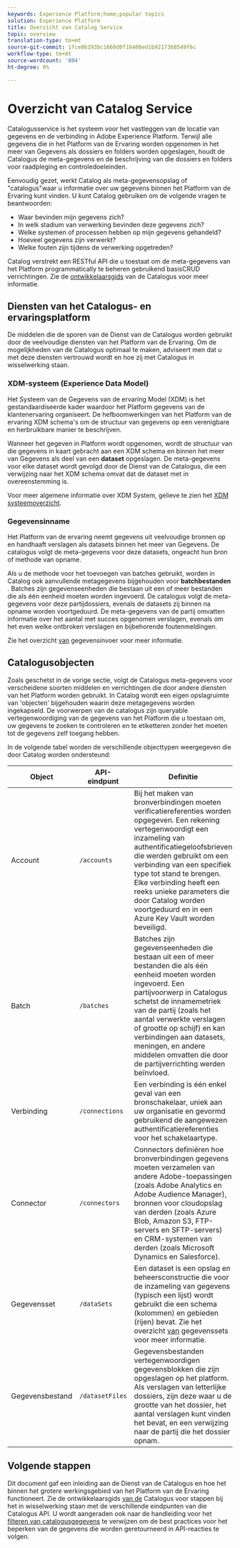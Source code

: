 ```yaml
---
keywords: Experience Platform;home;popular topics
solution: Experience Platform
title: Overzicht van Catalog Service
topic: overview
translation-type: tm+mt
source-git-commit: 1fce86193bc1660d0f16408ed1b9217368549f6c
workflow-type: tm+mt
source-wordcount: '804'
ht-degree: 0%

---
```



# Overzicht van Catalog Service

Catalogusservice is het systeem voor het vastleggen van de locatie van gegevens en de verbinding in Adobe Experience Platform. Terwijl alle gegevens die in het Platform van de Ervaring worden opgenomen in het meer van Gegevens als dossiers en folders worden opgeslagen, houdt de Catalogus de meta-gegevens en de beschrijving van die dossiers en folders voor raadpleging en controledoeleinden.

Eenvoudig gezet, werkt Catalog als meta-gegevensopslag of &quot;catalogus&quot;waar u informatie over uw gegevens binnen het Platform van de Ervaring kunt vinden. U kunt Catalog gebruiken om de volgende vragen te beantwoorden:

* Waar bevinden mijn gegevens zich?
* In welk stadium van verwerking bevinden deze gegevens zich?
* Welke systemen of processen hebben op mijn gegevens gehandeld?
* Hoeveel gegevens zijn verwerkt?
* Welke fouten zijn tijdens de verwerking opgetreden?

Catalog verstrekt een RESTful API die u toestaat om de meta-gegevens van het Platform programmatically te beheren gebruikend basisCRUD verrichtingen. Zie de [ontwikkelaarsgids](api/getting-started.md) van de Catalogus voor meer informatie.

## Diensten van het Catalogus- en ervaringsplatform

De middelen die de sporen van de Dienst van de Catalogus worden gebruikt door de veelvoudige diensten van het Platform van de Ervaring. Om de mogelijkheden van de Catalogus optimaal te maken, adviseert men dat u met deze diensten vertrouwd wordt en hoe zij met Catalogus in wisselwerking staan.

### XDM-systeem (Experience Data Model)

Het Systeem van de Gegevens van de ervaring Model (XDM) is het gestandaardiseerde kader waardoor het Platform gegevens van de klantenervaring organiseert. De hefboomwerkingen van het Platform van de ervaring XDM schema&#39;s om de structuur van gegevens op een verenigbare en herbruikbare manier te beschrijven.

Wanneer het gegeven in Platform wordt opgenomen, wordt de structuur van die gegevens in kaart gebracht aan een XDM schema en binnen het meer van Gegevens als deel van een **dataset** opgeslagen. De meta-gegevens voor elke dataset wordt gevolgd door de Dienst van de Catalogus, die een verwijzing naar het XDM schema omvat dat de dataset met in overeenstemming is.

Voor meer algemene informatie over XDM System, gelieve te zien het [XDM systeemoverzicht](../xdm/home.md).

### Gegevensinname

Het Platform van de ervaring neemt gegevens uit veelvoudige bronnen op en handhaaft verslagen als datasets binnen het meer van Gegevens. De catalogus volgt de meta-gegevens voor deze datasets, ongeacht hun bron of methode van opname.

Als u de methode voor het toevoegen van batches gebruikt, worden in Catalog ook aanvullende metagegevens bijgehouden voor **batchbestanden** . Batches zijn gegevenseenheden die bestaan uit een of meer bestanden die als één eenheid moeten worden ingevoerd. De catalogus volgt de meta-gegevens voor deze partijdossiers, evenals de datasets zij binnen na opname worden voortgeduurd. De meta-gegevens van de partij omvatten informatie over het aantal met succes opgenomen verslagen, evenals om het even welke ontbroken verslagen en bijbehorende foutenmeldingen.

Zie het overzicht [van](../ingestion/home.md) gegevensinvoer voor meer informatie.

## Catalogusobjecten

Zoals geschetst in de vorige sectie, volgt de Catalogus meta-gegevens voor verscheidene soorten middelen en verrichtingen die door andere diensten van het Platform worden gebruikt. In Catalog wordt een eigen opslagruimte van &#39;objecten&#39; bijgehouden waarin deze metagegevens worden ingekapseld. De voorwerpen van de catalogus zijn queryable vertegenwoordiging van de gegevens van het Platform die u toestaan om, uw gegevens te zoeken te controleren en te etiketteren zonder het moeten tot de gegevens zelf toegang hebben.

In de volgende tabel worden de verschillende objecttypen weergegeven die door Catalog worden ondersteund:

| Object | API-eindpunt | Definitie |
|---|---|---|
| Account | `/accounts` | Bij het maken van bronverbindingen moeten verificatiereferenties worden opgegeven. Een rekening vertegenwoordigt een inzameling van authentificatiegeloofsbrieven die werden gebruikt om een verbinding van een specifiek type tot stand te brengen. Elke verbinding heeft een reeks unieke parameters die door Catalog worden voortgeduurd en in een Azure Key Vault worden beveiligd. |
| Batch | `/batches` | Batches zijn gegevenseenheden die bestaan uit een of meer bestanden die als één eenheid moeten worden ingevoerd. Een partijvoorwerp in Catalogus schetst de innamemetriek van de partij (zoals het aantal verwerkte verslagen of grootte op schijf) en kan verbindingen aan datasets, meningen, en andere middelen omvatten die door de partijverrichting werden beïnvloed. |
| Verbinding | `/connections` | Een verbinding is één enkel geval van een bronschakelaar, uniek aan uw organisatie en gevormd gebruikend de aangewezen authentificatiereferenties voor het schakelaartype. |
| Connector | `/connectors` | Connectors definiëren hoe bronverbindingen gegevens moeten verzamelen van andere Adobe-toepassingen (zoals Adobe Analytics en Adobe Audience Manager), bronnen voor cloudopslag van derden (zoals Azure Blob, Amazon S3, FTP-servers en SFTP-servers) en CRM-systemen van derden (zoals Microsoft Dynamics en Salesforce). |
| Gegevensset | `/dataSets` | Een dataset is een opslag en beheersconstructie die voor de inzameling van gegevens (typisch een lijst) wordt gebruikt die een schema (kolommen) en gebieden (rijen) bevat. Zie het overzicht [van](./datasets/overview.md) gegevenssets voor meer informatie. |
| Gegevensbestand | `/datasetFiles` | Gegevensbestanden vertegenwoordigen gegevensblokken die zijn opgeslagen op het platform. Als verslagen van letterlijke dossiers, zijn deze waar u de grootte van het dossier, het aantal verslagen kunt vinden het bevat, en een verwijzing naar de partij die het dossier opnam. |

## Volgende stappen

Dit document gaf een inleiding aan de Dienst van de Catalogus en hoe het binnen het grotere werkingsgebied van het Platform van de Ervaring functioneert. Zie de ontwikkelaarsgids [van de](api/getting-started.md) Catalogus voor stappen bij het in wisselwerking staan met de verschillende eindpunten van die Catalogus API. U wordt aangeraden ook naar de handleiding voor het [filteren van catalogusgegevens](api/filter-data.md) te verwijzen om de best practices voor het beperken van de gegevens die worden geretourneerd in API-reacties te volgen.